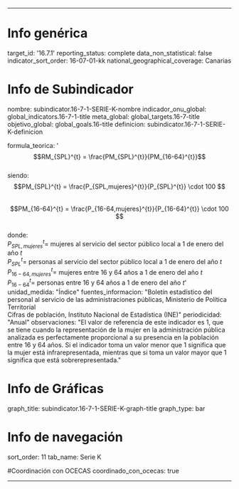 ---

# Info genérica
target_id: '16.7.1'
reporting_status: complete
data_non_statistical: false
indicator_sort_order: 16-07-01-kk
national_geographical_coverage: Canarias

# Info de Subindicador
nombre: subindicator.16-7-1-SERIE-K-nombre
indicador_onu_global: global_indicators.16-7-1-title
meta_global: global_targets.16-7-title
objetivo_global: global_goals.16-title
definicion: subindicator.16-7-1-SERIE-K-definicion

formula_teorica: '$$RM_{SPL}^{t} = \frac{PM_{SPL}^{t}}{PM_{16-64}^{t}}$$ <br>
siendo: <br>
$$PM_{SPL}^{t} = \frac{P_{SPL,mujeres}^{t}}{P_{SPL}^{t}} \cdot 100 $$<br>
$$PM_{16-64}^{t} = \frac{P_{16-64,mujeres}^{t}}{P_{16-64}^{t}} \cdot 100 $$<br>
donde: <br>
$P_{SPL,mujeres}^{t} =$ mujeres al servicio del sector público local a 1 de enero del año $t$<br>
$P_{SPL}^{t} =$ personas al servicio del sector público local a 1 de enero del año $t$<br>
$P_{16-64,mujeres}^{t} =$ mujeres entre 16 y 64 años a 1 de enero del año $t$<br>
$P_{16-64}^{t} =$ personas entre 16 y 64 años a 1 de enero del año $t$'
unidad_medida: "Índice"
fuentes_informacion: "Boletín estadístico del personal al servicio de las administraciones públicas, Ministerio de Política Territorial <br>
Cifras de población, Instituto Nacional de Estadística (INE)"
periodicidad: "Anual"
observaciones: "El valor de referencia de este indicador es 1, que se tiene cuando la representación de la mujer en la administración pública analizada es perfectamente proporcional a su presencia en la población entre 16 y 64 años. Si el indicador toma un valor menor que 1 significa que la mujer está infrarepresentada, mientras que si toma un valor mayor que 1 significa que está sobrerepresentada."

# Info de Gráficas
graph_title: subindicator.16-7-1-SERIE-K-graph-title
graph_type: bar

# Info de navegación
sort_order: 11
tab_name: Serie K

#Coordinación con OCECAS
coordinado_con_ocecas: true

---
